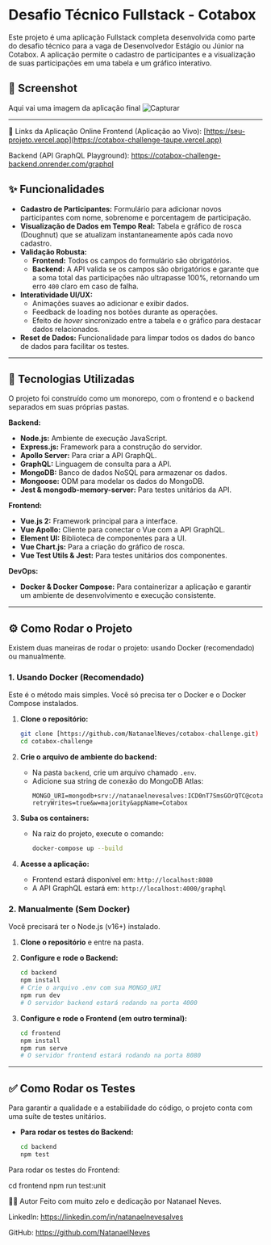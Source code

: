 # Desafio Técnico Fullstack - Cotabox

Este projeto é uma aplicação Fullstack completa desenvolvida como parte do desafio técnico para a vaga de Desenvolvedor Estágio ou Júnior na Cotabox. A aplicação permite o cadastro de participantes e a visualização de suas participações em uma tabela e um gráfico interativo.

## 📸 Screenshot

Aqui vai uma imagem da aplicação final ![Capturar](https://github.com/user-attachments/assets/bcf825b0-e1a3-43f4-ad67-bc906e0afb78)

---
🔗 Links da Aplicação Online
Frontend (Aplicação ao Vivo): [https://seu-projeto.vercel.app](https://cotabox-challenge-taupe.vercel.app)

Backend (API GraphQL Playground): https://cotabox-challenge-backend.onrender.com/graphql

## ✨ Funcionalidades

- **Cadastro de Participantes:** Formulário para adicionar novos participantes com nome, sobrenome e porcentagem de participação.
- **Visualização de Dados em Tempo Real:** Tabela e gráfico de rosca (Doughnut) que se atualizam instantaneamente após cada novo cadastro.
- **Validação Robusta:**
  - **Frontend:** Todos os campos do formulário são obrigatórios.
  - **Backend:** A API valida se os campos são obrigatórios e garante que a soma total das participações não ultrapasse 100%, retornando um erro `400` claro em caso de falha.
- **Interatividade UI/UX:**
  - Animações suaves ao adicionar e exibir dados.
  - Feedback de loading nos botões durante as operações.
  - Efeito de *hover* sincronizado entre a tabela e o gráfico para destacar dados relacionados.
- **Reset de Dados:** Funcionalidade para limpar todos os dados do banco de dados para facilitar os testes.

---

## 🚀 Tecnologias Utilizadas

O projeto foi construído como um monorepo, com o frontend e o backend separados em suas próprias pastas.

**Backend:**
- **Node.js:** Ambiente de execução JavaScript.
- **Express.js:** Framework para a construção do servidor.
- **Apollo Server:** Para criar a API GraphQL.
- **GraphQL:** Linguagem de consulta para a API.
- **MongoDB:** Banco de dados NoSQL para armazenar os dados.
- **Mongoose:** ODM para modelar os dados do MongoDB.
- **Jest & mongodb-memory-server:** Para testes unitários da API.

**Frontend:**
- **Vue.js 2:** Framework principal para a interface.
- **Vue Apollo:** Cliente para conectar o Vue com a API GraphQL.
- **Element UI:** Biblioteca de componentes para a UI.
- **Vue Chart.js:** Para a criação do gráfico de rosca.
- **Vue Test Utils & Jest:** Para testes unitários dos componentes.

**DevOps:**
- **Docker & Docker Compose:** Para containerizar a aplicação e garantir um ambiente de desenvolvimento e execução consistente.

---

## ⚙️ Como Rodar o Projeto

Existem duas maneiras de rodar o projeto: usando Docker (recomendado) ou manualmente.

### 1. Usando Docker (Recomendado)

Este é o método mais simples. Você só precisa ter o Docker e o Docker Compose instalados.

1.  **Clone o repositório:**
    ```bash
    git clone [https://github.com/NatanaelNeves/cotabox-challenge.git)
    cd cotabox-challenge
    ```

2.  **Crie o arquivo de ambiente do backend:**
    - Na pasta `backend`, crie um arquivo chamado `.env`.
    - Adicione sua string de conexão do MongoDB Atlas:
      ```
      MONGO_URI=mongodb+srv://natanaelnevesalves:ICD0nT7SmsGOrQTC@cotabox.hp0c7fi.mongodb.net/?retryWrites=true&w=majority&appName=Cotabox
      ```

3.  **Suba os containers:**
    - Na raiz do projeto, execute o comando:
      ```bash
      docker-compose up --build
      ```

4.  **Acesse a aplicação:**
    - Frontend estará disponível em: `http://localhost:8080`
    - A API GraphQL estará em: `http://localhost:4000/graphql`

### 2. Manualmente (Sem Docker)

Você precisará ter o Node.js (v16+) instalado.

1.  **Clone o repositório** e entre na pasta.

2.  **Configure e rode o Backend:**
    ```bash
    cd backend
    npm install
    # Crie o arquivo .env com sua MONGO_URI
    npm run dev 
    # O servidor backend estará rodando na porta 4000
    ```

3.  **Configure e rode o Frontend (em outro terminal):**
    ```bash
    cd frontend
    npm install
    npm run serve
    # O servidor frontend estará rodando na porta 8080
    ```

---

## ✅ Como Rodar os Testes

Para garantir a qualidade e a estabilidade do código, o projeto conta com uma suíte de testes unitários.

- **Para rodar os testes do Backend:**
  ```bash
  cd backend
  npm test

Para rodar os testes do Frontend:

cd frontend
npm run test:unit

👨‍💻 Autor
Feito com muito zelo e dedicação por Natanael Neves.

LinkedIn: https://linkedin.com/in/natanaelnevesalves

GitHub: https://github.com/NatanaelNeves

</markdown>
